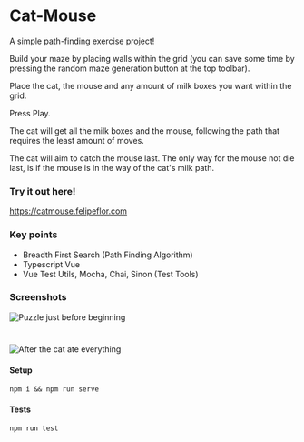 # Cat-Mouse

A simple path-finding exercise project!  

Build your maze by placing walls within the grid 
(you can save some time by pressing the random maze generation button at the top toolbar).

Place the cat, the mouse and any amount of milk boxes you want within the grid. 

Press Play. 

The cat will get all the milk boxes and the mouse, 
following the path that requires the least amount of moves.

The cat will aim to catch the mouse last. The only way for the mouse
not die last, is if the mouse is in the way of the cat's milk path. 

### Try it out here! 

https://catmouse.felipeflor.com

### Key points
- Breadth First Search (Path Finding Algorithm)
- Typescript Vue
- Vue Test Utils, Mocha, Chai, Sinon (Test Tools)

### Screenshots

![Puzzle just before beginning](https://res.cloudinary.com/felipeflor/image/upload/c_scale,h_450/v1552720487/1.jpg)

#
![After the cat ate everything](https://res.cloudinary.com/felipeflor/image/upload/c_scale,h_450/v1552720487/2.jpg)
#### Setup
```
npm i && npm run serve
```

#### Tests
```
npm run test
```
